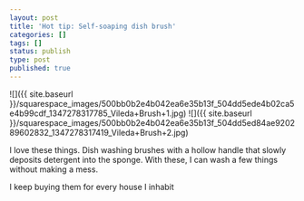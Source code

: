 ```yaml
---
layout: post
title: 'Hot tip: Self-soaping dish brush'
categories: []
tags: []
status: publish
type: post
published: true
---
```


![]({{ site.baseurl }}/squarespace_images/500bb0b2e4b042ea6e35b13f_504dd5ede4b02ca5e4b99cdf_1347278317785_Vileda+Brush+1.jpg)
![]({{ site.baseurl }}/squarespace_images/500bb0b2e4b042ea6e35b13f_504dd5ed84ae920289602832_1347278317419_Vileda+Brush+2.jpg)

I love these things. Dish washing brushes with a hollow handle that slowly deposits detergent into the sponge. With these, I can wash a few things without making a mess.

I keep buying them for every house I inhabit
